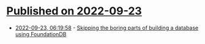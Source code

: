 # [Published on 2022-09-23](index.md)

* [2022-09-23, 06:19:58](https://lobste.rs/s/zs2gin/skipping_boring_parts_building_database) - [Skipping the boring parts of building a database using FoundationDB](https://blog.tigrisdata.com/building-a-database-using-foundationdb)
